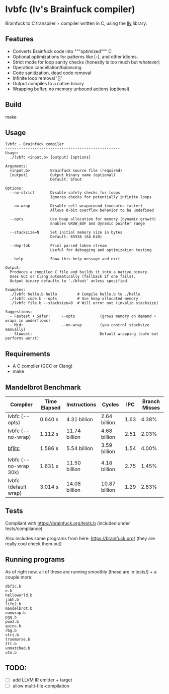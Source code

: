 # lvbfc (lv's Brainfuck compiler)

Brainfuck to C transpiler + compiler written in C, using the [llv](https://github.com/lvzrr/llv) library.

## Features

- Converts Brainfuck code into """optimized""" C
- Optional optimizations for patterns like [-], and other idioms.
- Strict mode for loop sanity checks (honestly is too much but whatever)
- Operation cancellation/balancing
- Code sanitization, dead code removal
- Infinite loop removal '[]'
- Output compiles to a native binary
- Wrapping buffer, no memory unbound actions (optional)

## Build

make

## Usage

```
lvbfc - Brainfuck compiler
---------------------------------------------------
Usage:
  ./lvbfc <input.b> [output] [options]

Arguments:
  <input.b>         Brainfuck source file (required)
  [output]          Output binary name (optional)
                    Default: bfout

Options:
  --no-strict       Disable safety checks for loops
                    Ignores checks for potentially infinite loops

  --no-wrap         Disable cell wraparound (executes faster)
                    Allows 8-bit overflow behavior to be undefined

  --opts            Use heap allocation for memory (dynamic growth)
                    Enables GROW_BUF and dynamic pointer range

  --stacksize=N     Set initial memory size in bytes
                    Default: 65536 (64 KiB)

  --dmp-tok         Print parsed token stream
                    Useful for debugging and optimization testing

  --help            Show this help message and exit

Output:
  Produces a compiled C file and builds it into a native binary.
  Uses GCC or Clang automatically (fallback if one fails).
  Output binary defaults to './bfout' unless specified.

Examples:
  ./lvbfc hello.b hello         # Compile hello.b to ./hello
  ./lvbfc code.b --opts         # Use heap-allocated memory
  ./lvbfc file.b --stacksize=0  # Will error out (invalid stacksize)

Suggestions:
  - Fastest + Safer:     --opts           (grows memory on demand + wraps in underflows)
  - Mid:                 --no-wrap        (you control stacksize manually)
  - Slowest:                              Default wrapping (safe but performs worst)
```

## Requirements

- A C compiler (GCC or Clang)
- make

## Mandelbrot Benchmark

Compiler             | Time Elapsed | Instructions     | Cycles         | IPC  | Branch Misses
---------------------|--------------|------------------|----------------|------|----------------
lvbfc (--opts)       | 0.640 s      | 4.31 billion     | 2.64 billion   | 1.63 | 4.38%
lvbfc (--no-wrap)    | 1.112 s      | 11.74 billion    | 4.68 billion   | 2.51 | 2.03%
[bfjitc](https://github.com/tsoding/bfjit)               | 1.586 s      | 5.54 billion     | 3.59 billion   | 1.54 | 4.00%
lvbfc (--no-wrap 30k)| 1.631 s      | 11.50 billion    | 4.18 billion   | 2.75 | 1.45%
lvbfc (default wrap) | 3.014 s      | 14.08 billion    | 10.87 billion  | 1.29 | 2.83%


## Tests

Compliant with https://brainfuck.org/tests.b (included under tests/compliance)

Also includes some programs from here: https://brainfuck.org/ (they are really cool check them out)

## Running programs

As of right now, all of these are running smoothly (these are in tests/) + a couple more:

```
dbf2c.b
e.b
helloworld.b
jabh.b
life2.b
mandelbrot.b
numwrap.b
pgq.b
pwo2.b
quine.b
rbg.b
stri.b
truemorse.b
ttt.b
unmatched.b
utm.b
```

## TODO:

- [ ] add LLVM IR emitter + target
- [ ] allow multi-file-compilation
